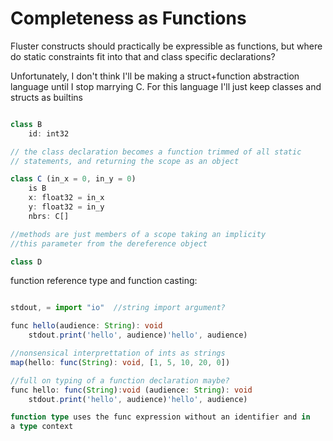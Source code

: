 
# Completeness as Functions

Fluster constructs should practically be expressible as functions, but
where do static constraints fit into that and class specific declarations?

Unfortunately, I don't think I'll be making a struct+function abstraction
language until I stop marrying C. For this language I'll just keep
classes and structs as builtins

```TypeScript

class B
    id: int32

// the class declaration becomes a function trimmed of all static
// statements, and returning the scope as an object

class C (in_x = 0, in_y = 0)
    is B
    x: float32 = in_x
    y: float32 = in_y
    nbrs: C[]

//methods are just members of a scope taking an implicity
//this parameter from the dereference object

class D

```

function reference type and function casting:

```TypeScript

stdout, = import "io"  //string import argument?

func hello(audience: String): void
    stdout.print('hello', audience)'hello', audience)

//nonsensical interprettation of ints as strings
map(hello: func(String): void, [1, 5, 10, 20, 0])

//full on typing of a function declaration maybe?
func hello: func(String):void (audience: String): void
    stdout.print('hello', audience)'hello', audience)

function type uses the func expression without an identifier and in
a type context

```

